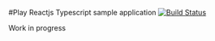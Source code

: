 #Play Reactjs Typescript sample application [![Build Status](https://travis-ci.org/joost-de-vries/play-reactjs-typescript.png?branch=master)](https://travis-ci.org/joost-de-vries/play-reactjs-typescript)

Work in progress
